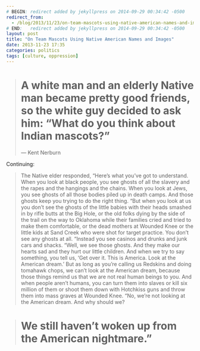 ```yaml
---
# BEGIN: redirect added by jekyllpress on 2014-09-29 00:34:42 -0500
redirect_from:
  - /blog/2013/11/23/on-team-mascots-using-native-american-names-and-images/
# END:   redirect added by jekyllpress on 2014-09-29 00:34:42 -0500
layout: post
title: "On Team Mascots Using Native American Names and Images"
date: 2013-11-23 17:35
categories: politics
tags: [culture, oppression]
---
```

> # A white man and an elderly Native man became pretty good friends, so the white guy decided to ask him: “What do you think about Indian  mascots?” 
> &mdash; Kent Nerburn

Continuing:

> The Native elder responded, “Here’s what you’ve got to
  understand. When you look at black people, you see ghosts of all the
  slavery and the rapes and the hangings and the chains. When you look
  at Jews, you see ghosts of all those bodies piled up in death
  camps. And those ghosts keep you trying to do the right thing. “But
  when you look at us you don’t see the ghosts of the little babies
  with their heads smashed in by rifle butts at the Big Hole, or the
  old folks dying by the side of the trail on the way to Oklahoma
  while their families cried and tried to make them comfortable, or
  the dead mothers at Wounded Knee or the little kids at Sand Creek
  who were shot for target practice. You don’t see any ghosts at
  all. “Instead you see casinos and drunks and junk cars and
  shacks. “Well, we see those ghosts. And they make our hearts sad and
  they hurt our little children. And when we try to say something, you
  tell us, ‘Get over it. This is America. Look at the American dream.’
  But as long as you’re calling us Redskins and doing tomahawk chops,
  we can’t look at the American dream, because those things remind us
  that we are not real human beings to you. And when people aren’t
  humans, you can turn them into slaves or kill six million of them or
  shoot them down with Hotchkiss guns and throw them into mass graves
  at Wounded Knee. “No, we’re not looking at the American dream. And
  why should we? 


> # We still haven’t woken up from the American nightmare.” 


